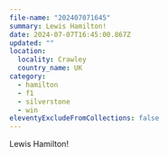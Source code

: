 ```yaml
---
file-name: "202407071645"
summary: Lewis Hamilton!
date: 2024-07-07T16:45:00.867Z
updated: ""
location:
  locality: Crawley
  country_name: UK
category:
  - hamilton
  - f1
  - silverstone
  - win
eleventyExcludeFromCollections: false
---
```


Lewis Hamilton!
